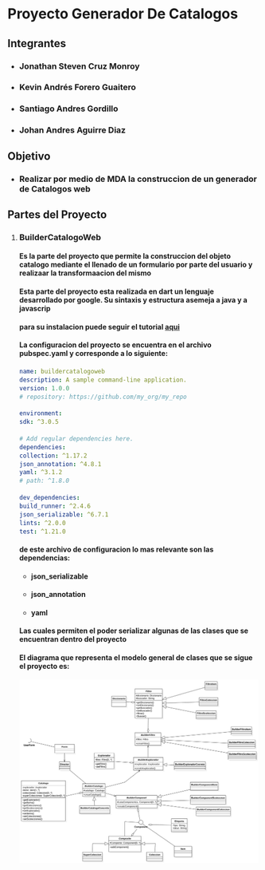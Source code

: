 # Proyecto Generador De Catalogos

## Integrantes

* ### Jonathan Steven Cruz Monroy

* ### Kevin Andrés Forero Guaitero

* ### Santiago Andres Gordillo

* ### Johan Andres Aguirre Diaz

## Objetivo

* ### Realizar por medio de MDA la construccion de un generador de Catalogos web

## Partes del Proyecto

1) ### BuilderCatalogoWeb

    #### Es la parte del proyecto que permite la construccion del objeto catalogo mediante el llenado de un formulario por parte del usuario y realizaar la transformaacion del mismo 

    #### Esta parte del proyecto esta realizada en dart  un lenguaje desarrollado por google. Su sintaxis y estructura asemeja a java y a javascrip

    #### para su instalacion puede seguir el tutorial [aqui](https://www.youtube.com/watch?v=FweH-29eYbs&list=PLl_hIu4u7P65OQk_zAxogUjP4YJLQQT1W&index=3)

    #### La configuracion del proyecto se encuentra en el archivo **pubspec.yaml**  y corresponde a lo siguiente:

    ```yaml
    name: buildercatalogoweb
    description: A sample command-line application.
    version: 1.0.0
    # repository: https://github.com/my_org/my_repo

    environment:
    sdk: ^3.0.5

    # Add regular dependencies here.
    dependencies:
    collection: ^1.17.2
    json_annotation: ^4.8.1
    yaml: ^3.1.2
    # path: ^1.8.0

    dev_dependencies:
    build_runner: ^2.4.6
    json_serializable: ^6.7.1
    lints: ^2.0.0
    test: ^1.21.0
    ``` 

    #### de este archivo de configuracion lo mas relevante son las dependencias:
    
    * #### json_serializable
    * #### json_annotation
    * #### yaml
    
    #### Las cuales permiten el poder serializar algunas de  las clases que se  encuentran dentro del proyecto 

    #### El diagrama que representa el  modelo  general de clases que se sigue el proyecto es:
    ![Diagrama De Clase](images/BuildTemplateClassDiagram.svg)